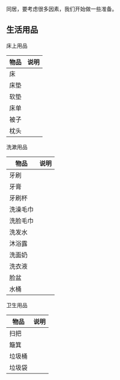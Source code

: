 同居，要考虑很多因素，我们开始做一些准备。

## 生活用品

床上用品

|  物品  | 说明 |      
| --- | --- |
|  床  |      |  
|  床垫  |      |  
|  软垫 |      |
| 床单 |   |
| 被子 | |
| 枕头 | |

洗漱用品

| 物品 | 说明 |
| --- | --- |
| 牙刷 | |
| 牙膏 ||
| 牙刷杯 ||
| 洗澡毛巾 ||
| 洗脸毛巾 ||
| 洗发水| |
| 沐浴露 | |
| 洗面奶 | |
| 洗衣液 | |
| 脸盆 |  |
| 水桶 |  |

卫生用品

| 物品 | 说明 |
| --- | --- |
| 扫把 |  |
| 簸箕 |  |
| 垃圾桶 |  |
| 垃圾袋 |  |
